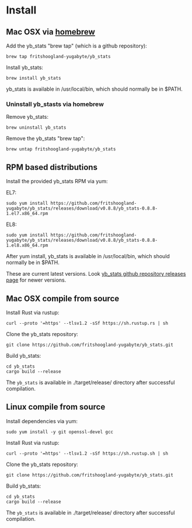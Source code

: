 # Install

## Mac OSX via [homebrew](https://brew.sh)

Add the yb_stats "brew tap" (which is a github repository):
```shell
brew tap fritshoogland-yugabyte/yb_stats
```
Install yb_stats:
```shell
brew install yb_stats
```
yb_stats is available in /usr/local/bin, which should normally be in $PATH.

### Uninstall yb_stasts via homebrew
Remove yb_stats:
```shell
brew uninstall yb_stats
```
Remove the yb_stats "brew tap":
```shell
brew untap fritshoogland-yugabyte/yb_stats
```

## RPM based distributions

Install the provided yb_stats RPM via yum:

EL7:
```shell
sudo yum install https://github.com/fritshoogland-yugabyte/yb_stats/releases/download/v0.8.8/yb_stats-0.8.8-1.el7.x86_64.rpm
```

EL8:
```shell
sudo yum install https://github.com/fritshoogland-yugabyte/yb_stats/releases/download/v0.8.8/yb_stats-0.8.8-1.el8.x86_64.rpm
```

After yum install, yb_stats is available in /usr/local/bin, which should normally be in $PATH.

These are current latest versions. Look [yb_stats github repository releases page](https://github.com/fritshoogland-yugabyte/yb_stats/releases) for newer versions.

## Mac OSX compile from source

Install Rust via rustup:
```shell
curl --proto '=https' --tlsv1.2 -sSf https://sh.rustup.rs | sh
```

Clone the yb_stats repository:
```shell
git clone https://github.com/fritshoogland-yugabyte/yb_stats.git
```

Build yb_stats:
```shell
cd yb_stats
cargo build --release
```
The `yb_stats` is available in ./target/release/ directory after successful compilation.

## Linux compile from source

Install dependencies via yum:
```shell
sudo yum install -y git openssl-devel gcc
```
Install Rust via rustup:
```shell
curl --proto '=https' --tlsv1.2 -sSf https://sh.rustup.sh | sh
```

Clone the yb_stats repository:
```shell
git clone https://github.com/fritshoogland-yugabyte/yb_stats.git
```

Build yb_stats:
```shell
cd yb_stats
cargo build --release
```
The `yb_stats` is available in ./target/release/ directory after successful compilation.
